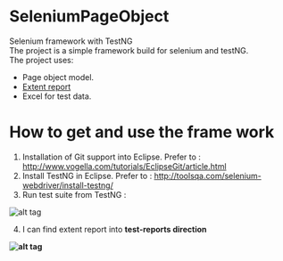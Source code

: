 # SeleniumPageObject
Selenium framework with TestNG<br>
The project is a simple framework build for selenium and testNG.<br>
The project uses:
- Page object model.
- <a href="http://extentreports.relevantcodes.com/">Extent report</a>
- Excel for test data.

# How to get and use the frame work
1. Installation of Git support into Eclipse. Prefer to : http://www.vogella.com/tutorials/EclipseGit/article.html
2. Install TestNG in Eclipse. Prefer to : http://toolsqa.com/selenium-webdriver/install-testng/
3. Run test suite from TestNG :

![alt tag](https://github.com/yoyo13189/SeleniumPageObject/blob/master/images/runTestNG.png)

4. I can find extent report into <b>test-reports<b/> direction

![alt tag](https://github.com/yoyo13189/SeleniumPageObject/blob/master/images/extentReport.png)
